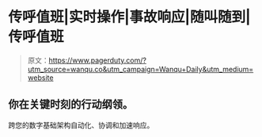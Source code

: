 # 传呼值班|实时操作|事故响应|随叫随到|传呼值班

> 原文：<https://www.pagerduty.com/?utm_source=wanqu.co&utm_campaign=Wanqu+Daily&utm_medium=website>

## 你在关键时刻的行动纲领。

跨您的数字基础架构自动化、协调和加速响应。
